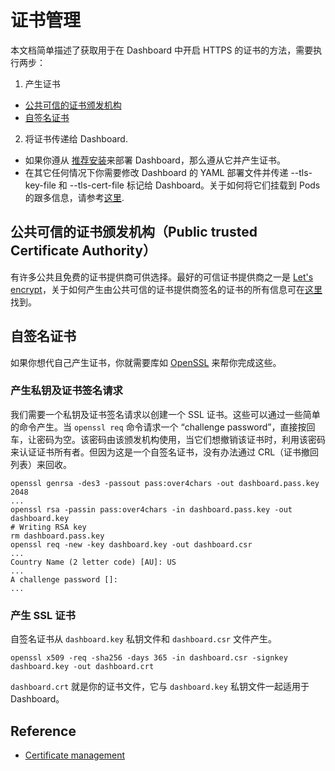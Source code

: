 # 证书管理
本文档简单描述了获取用于在 Dashboard 中开启 HTTPS 的证书的方法，需要执行两步：
1. 产生证书
- [公共可信的证书颁发机构](https://github.com/kubernetes/dashboard/blob/master/docs/user/certificate-management.md#public-trusted-certificate-authority)
- [自签名证书](https://github.com/kubernetes/dashboard/blob/master/docs/user/certificate-management.md#self-signed-certificate)
2. 将证书传递给 Dashboard.
- 如果你遵从 [推荐安装](https://github.com/kubernetes/dashboard/blob/master/docs/user/installation.md#recommended-setup)来部署 Dashboard，那么遵从它并产生证书。
- 在其它任何情况下你需要修改 Dashboard 的 YAML 部署文件并传递 --tls-key-file 和 --tls-cert-file 标记给 Dashboard。关于如何将它们挂载到 Pods 的跟多信息，请参考[这里](https://kubernetes.io/docs/concepts/storage/volumes/).
## 公共可信的证书颁发机构（Public trusted Certificate Authority）
有许多公共且免费的证书提供商可供选择。最好的可信证书提供商之一是 [Let's encrypt](https://letsencrypt.org/)，关于如何产生由公共可信的证书提供商签名的证书的所有信息可在[这里](https://letsencrypt.org/getting-started/)找到。
## 自签名证书
如果你想代自己产生证书，你就需要库如 [OpenSSL](https://www.openssl.org/) 来帮你完成这些。
### 产生私钥及证书签名请求
我们需要一个私钥及证书签名请求以创建一个 SSL 证书。这些可以通过一些简单的命令产生。当 `openssl req` 命令请求一个 “challenge password”，直接按回车，让密码为空。该密码由该颁发机构使用，当它们想撤销该证书时，利用该密码来认证证书所有者。但因为这是一个自签名证书，没有办法通过 CRL（证书撤回列表）来回收。
```
openssl genrsa -des3 -passout pass:over4chars -out dashboard.pass.key 2048
...
openssl rsa -passin pass:over4chars -in dashboard.pass.key -out dashboard.key
# Writing RSA key
rm dashboard.pass.key
openssl req -new -key dashboard.key -out dashboard.csr
...
Country Name (2 letter code) [AU]: US
...
A challenge password []:
...

```
### 产生 SSL 证书
自签名证书从 `dashboard.key` 私钥文件和 `dashboard.csr` 文件产生。
```
openssl x509 -req -sha256 -days 365 -in dashboard.csr -signkey dashboard.key -out dashboard.crt

```
`dashboard.crt` 就是你的证书文件，它与 `dashboard.key` 私钥文件一起适用于 Dashboard。

## Reference
- [Certificate management](https://github.com/kubernetes/dashboard/blob/master/docs/user/certificate-management.md)